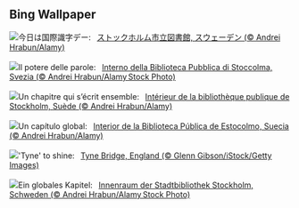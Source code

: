## Bing Wallpaper
![](https://www.bing.com/th?id=OHR.StockholmLibrary_JA-JP1538658617_UHD.jpg&w=1000)今日は国際識字デー:&nbsp;&ensp;[ストックホルム市立図書館, スウェーデン (© Andrei Hrabun/Alamy)](https://www.bing.com/th?id=OHR.StockholmLibrary_JA-JP1538658617_UHD.jpg)
<br><br/>
![](https://www.bing.com/th?id=OHR.StockholmLibrary_IT-IT4633404015_UHD.jpg&w=1000)Il potere delle parole:&nbsp;&ensp;[Interno della Biblioteca Pubblica di Stoccolma, Svezia (© Andrei Hrabun/Alamy Stock Photo)](https://www.bing.com/th?id=OHR.StockholmLibrary_IT-IT4633404015_UHD.jpg)
<br><br/>
![](https://www.bing.com/th?id=OHR.StockholmLibrary_FR-FR9141421030_UHD.jpg&w=1000)Un chapitre qui s’écrit ensemble:&nbsp;&ensp;[Intérieur de la bibliothèque publique de Stockholm, Suède (© Andrei Hrabun/Alamy)](https://www.bing.com/th?id=OHR.StockholmLibrary_FR-FR9141421030_UHD.jpg)
<br><br/>
![](https://www.bing.com/th?id=OHR.StockholmLibrary_ES-ES6220707521_UHD.jpg&w=1000)Un capítulo global:&nbsp;&ensp;[Interior de la Biblioteca Pública de Estocolmo, Suecia (© Andrei Hrabun/Alamy)](https://www.bing.com/th?id=OHR.StockholmLibrary_ES-ES6220707521_UHD.jpg)
<br><br/>
![](https://www.bing.com/th?id=OHR.GreatNorthRun2024_EN-GB4101357995_UHD.jpg&w=1000)'Tyne' to shine:&nbsp;&ensp;[Tyne Bridge, England (© Glenn Gibson/iStock/Getty Images)](https://www.bing.com/th?id=OHR.GreatNorthRun2024_EN-GB4101357995_UHD.jpg)
<br><br/>
![](https://www.bing.com/th?id=OHR.StockholmLibrary_DE-DE3864288273_UHD.jpg&w=1000)Ein globales Kapitel:&nbsp;&ensp;[Innenraum der Stadtbibliothek Stockholm, Schweden (© Andrei Hrabun/Alamy Stock Photo)](https://www.bing.com/th?id=OHR.StockholmLibrary_DE-DE3864288273_UHD.jpg)
<br><br/>
